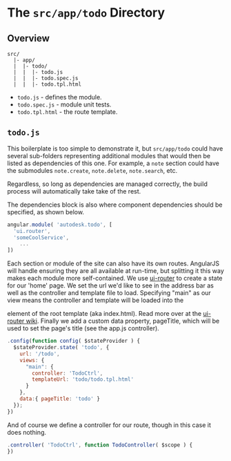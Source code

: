# The `src/app/todo` Directory

## Overview

```
src/
  |- app/
  |  |- todo/
  |  |  |- todo.js
  |  |  |- todo.spec.js
  |  |  |- todo.tpl.html
```

- `todo.js` - defines the module.
- `todo.spec.js` - module unit tests.
- `todo.tpl.html` - the route template.

## `todo.js`

This boilerplate is too simple to demonstrate it, but `src/app/todo` could have
several sub-folders representing additional modules that would then be listed
as dependencies of this one.  For example, a `note` section could have the
submodules `note.create`, `note.delete`, `note.search`, etc.

Regardless, so long as dependencies are managed correctly, the build process
will automatically take take of the rest.

The dependencies block is also where component dependencies should be
specified, as shown below.

```js
angular.module( 'autodesk.todo', [
  'ui.router',
  'someCoolService',
    ...
])
```

Each section or module of the site can also have its own routes. AngularJS will
handle ensuring they are all available at run-time, but splitting it this way
makes each module more self-contained. We use [ui-router](https://github.com/angular-ui/ui-router) to create
a state for our 'home' page. We set the url we'd like to see in the address bar
as well as the controller and template file to load. Specifying "main" as our view
means the controller and template will be loaded into the <div ui-view="main"/> element
of the root template (aka index.html). Read more over at the [ui-router wiki](https://github.com/angular-ui/ui-router/wiki).
Finally we add a custom data property, pageTitle, which will be used to set the page's
title (see the app.js controller).

```js
.config(function config( $stateProvider ) {
  $stateProvider.state( 'todo', {
    url: '/todo',
    views: {
      "main": {
        controller: 'TodoCtrl',
        templateUrl: 'todo/todo.tpl.html'
      }
    },
    data:{ pageTitle: 'todo' }
  });
})
```

And of course we define a controller for our route, though in this case it does
nothing.

```js
.controller( 'TodoCtrl', function TodoController( $scope ) {
})
```
